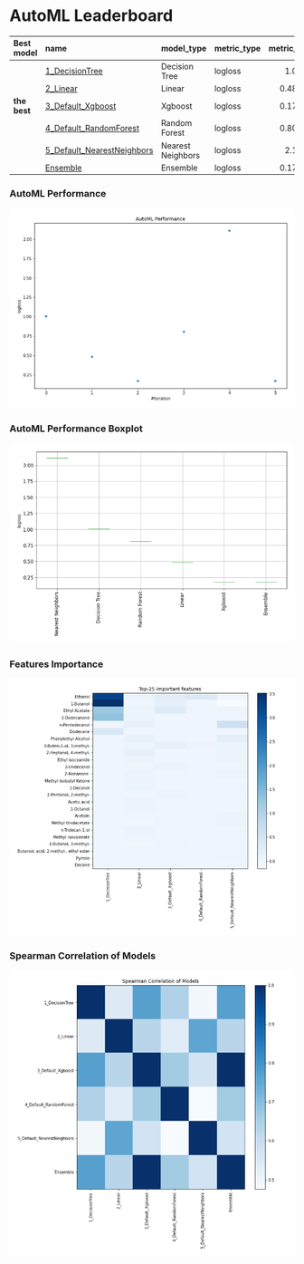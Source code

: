 # AutoML Leaderboard

| Best model   | name                                                               | model_type        | metric_type   |   metric_value |   train_time |
|:-------------|:-------------------------------------------------------------------|:------------------|:--------------|---------------:|-------------:|
|              | [1_DecisionTree](1_DecisionTree/README.md)                         | Decision Tree     | logloss       |       1.00822  |        16.29 |
|              | [2_Linear](2_Linear/README.md)                                     | Linear            | logloss       |       0.483168 |        13.54 |
| **the best** | [3_Default_Xgboost](3_Default_Xgboost/README.md)                   | Xgboost           | logloss       |       0.172534 |        15.82 |
|              | [4_Default_RandomForest](4_Default_RandomForest/README.md)         | Random Forest     | logloss       |       0.809196 |        17.79 |
|              | [5_Default_NearestNeighbors](5_Default_NearestNeighbors/README.md) | Nearest Neighbors | logloss       |       2.11212  |         5.18 |
|              | [Ensemble](Ensemble/README.md)                                     | Ensemble          | logloss       |       0.172534 |         0.32 |

### AutoML Performance
![AutoML Performance](ldb_performance.png)

### AutoML Performance Boxplot
![AutoML Performance Boxplot](ldb_performance_boxplot.png)

### Features Importance
![features importance across models](features_heatmap.png)



### Spearman Correlation of Models
![models spearman correlation](correlation_heatmap.png)

